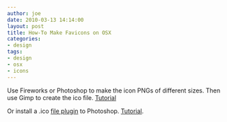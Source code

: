 ```yaml
---
author: joe
date: 2010-03-13 14:14:00
layout: post
title: How-To Make Favicons on OSX
categories:
- design
tags:
- design
- osx
- icons
---
```


Use Fireworks or Photoshop to make the icon PNGs of different sizes. Then use Gimp to create the ico file. [Tutorial](http://egressive.com/tutorial/creating-a-multi-resolution-favicon-including-transparency-with-the-gimp)

Or install a .ico [file plugin](http://www.telegraphics.com.au/sw/) to Photoshop. [Tutorial](http://www.photoshopsupport.com/tutorials/jennifer/favicon.html).
